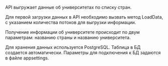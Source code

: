 API выгружает данные об университетах по списку стран. 

Для первой загрузки данных в API необходимо вызвать метод LoadData, с указанием количества потоков для выгрузки информации.

Получение информации об университете происходит по двум параметрам: названию страны и названию университета.

Для хранения данных используется PostgreSQL. Таблица в БД создается автоматически. Параметры для подключения к БД задаются в файле appsettings.
